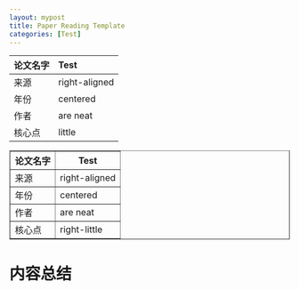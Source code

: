 ```yaml
---
layout: mypost
title: Paper Reading Template
categories: [Test]
---
```


论文名字  |    Test       
:-----    | :-----       
来源      | right-aligned 
年份      |   centered    
作者      |   are neat    
核心点    |   little      

<table border="1">
    <tr>
        <th>论文名字</th>
        <th>Test</th>
    </tr>
    <tr>
        <td>来源</td>
        <td>right-aligned</td>
    </tr>
    <tr>
        <td>年份</td>
        <td>centered</td>
    </tr>
    <tr>
        <td>作者</td>
        <td>are neat</td>
    </tr>
    <tr>
        <td>核心点</td>
        <td>right-little</td>
    </tr>
</table>  

# 内容总结